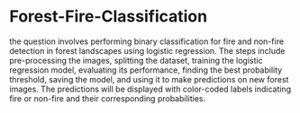 # Forest-Fire-Classification

the question involves performing binary classification for fire and non-fire detection in forest landscapes using logistic regression. The steps include pre-processing the images, splitting the dataset, training the logistic regression model, evaluating its performance, finding the best probability threshold, saving the model, and using it to make predictions on new forest images. The predictions will be displayed with color-coded labels indicating fire or non-fire and their corresponding probabilities.
